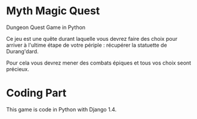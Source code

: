 Myth Magic Quest
================

Dungeon Quest Game in Python


Ce jeu est une quête durant laquelle vous devrez faire des choix pour arriver à l'ultime étape de votre périple : récupérer la statuette de Durang'dard.

Pour cela vous devrez mener des combats épiques et tous vos choix seont précieux. 



Coding Part
============
This game is code in Python with Django 1.4.
